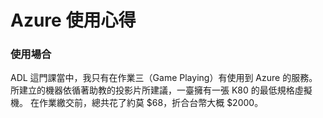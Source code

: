 # Azure 使用心得

### 使用場合
ADL 這門課當中，我只有在作業三（Game Playing）有使用到 Azure 的服務。
所建立的機器依循著助教的投影片所建議，一臺擁有一張 K80 的最低規格虛擬機。
在作業繳交前，總共花了約莫 $68，折合台幣大概 $2000。
